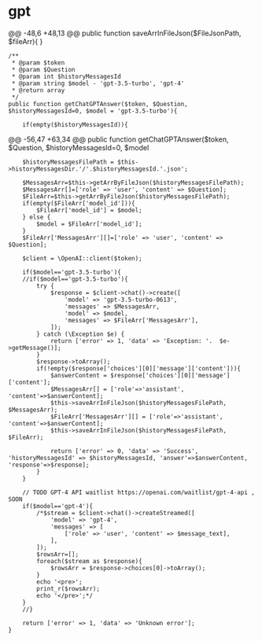 # gpt
@@ -48,6 +48,13 @@ public function saveArrInFileJson($FileJsonPath, $fileArr){
    }


    /**
     * @param $token
     * @param $Question
     * @param int $historyMessagesId
     * @param string $model - 'gpt-3.5-turbo', 'gpt-4'
     * @return array
     */
    public function getChatGPTAnswer($token, $Question, $historyMessagesId=0, $model = 'gpt-3.5-turbo'){

        if(empty($historyMessagesId)){
@@ -56,47 +63,34 @@ public function getChatGPTAnswer($token, $Question, $historyMessagesId=0, $model

        $historyMessagesFilePath = $this->historyMessagesDir.'/'.$historyMessagesId.'.json';

        $MessagesArr=$this->getArrByFileJson($historyMessagesFilePath);
        $MessagesArr[]=['role' => 'user', 'content' => $Question];
        $FileArr=$this->getArrByFileJson($historyMessagesFilePath);
        if(empty($FileArr['model_id'])){
            $FileArr['model_id'] = $model;
        } else {
            $model = $FileArr['model_id'];
        }
        $FileArr['MessagesArr'][]=['role' => 'user', 'content' => $Question];

        $client = \OpenAI::client($token);

        if($model=='gpt-3.5-turbo'){
        //if($model=='gpt-3.5-turbo'){
            try {
                $response = $client->chat()->create([
                    'model' => 'gpt-3.5-turbo-0613',
                    'messages' => $MessagesArr,
                    'model' => $model,
                    'messages' => $FileArr['MessagesArr'],
                ]);
            } catch (\Exception $e) {
                return ['error' => 1, 'data' => 'Exception: '.  $e->getMessage()];
            }
            $response->toArray();
            if(!empty($response['choices'][0]['message']['content'])){
                $answerContent = $response['choices'][0]['message']['content'];
                $MessagesArr[] = ['role'=>'assistant', 'content'=>$answerContent];
                $this->saveArrInFileJson($historyMessagesFilePath, $MessagesArr);
                $FileArr['MessagesArr'][] = ['role'=>'assistant', 'content'=>$answerContent];
                $this->saveArrInFileJson($historyMessagesFilePath, $FileArr);

                return ['error' => 0, 'data' => 'Success', 'historyMessagesId' => $historyMessagesId, 'answer'=>$answerContent, 'response'=>$response];
            }
        }

        // TODO GPT-4 API waitlist https://openai.com/waitlist/gpt-4-api , SOON
        if($model=='gpt-4'){
            /*$stream = $client->chat()->createStreamed([
                'model' => 'gpt-4',
                'messages' => [
                    ['role' => 'user', 'content' => $message_text],
                ],
            ]);
            $rowsArr=[];
            foreach($stream as $response){
                $rowsArr = $response->choices[0]->toArray();
            }
            echo '<pre>';
            print_r($rowsArr);
            echo '</pre>';*/
        }
        //}

        return ['error' => 1, 'data' => 'Unknown error'];
    }
